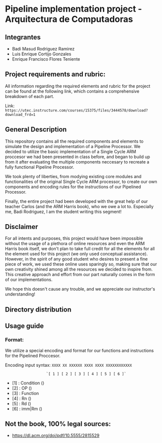 # Pipeline implementation project - Arquitectura de Computadoras

## Integrantes
- Badi Masud Rodriguez Ramirez
- Luis Enrique Cortijo Gonzales
- Enrique Francisco Flores Teniente

## Project requirements and rubric: 
All information regarding the required elements and rubric for the project can be found at the following
link, which contains a comprehensive breakdown of each part.

Link: `https://utec.instructure.com/courses/15375/files/3444578/download?download_frd=1`

## General Description

This repository contains all the required components and elements to simulate the design and implementation of a Pipeline Processor.
We decided to utilize the basic implementation of a Single Cycle ARM proccesor we had been presented in class before, and began to build up from it
after evaluating the multiple components neccesary to recreate a fully functional Pipeline Processor.

We took plenty of liberties, from modying existing core modules and functionalities of the original Single Cycle ARM processor, to create our own components and encoding rules for the
instructions of our Pipelined Processor.

Finally, the entire project had been developed with the great help of our teacher Carlos (and the ARM Harris book), who we owe a lot to. Especially me, Badi Rodriguez, I am the student
writing this segment!

## Disclaimer

For all intents and purposes, this project would have been impossible without the usage of a plethora of online resources and even the ARM Harris book itself, we don't plan to take
full credit for all the elements for all the element used for this project (we only used conceptual assistance). However, in the spirit of any good student who desires to present a fine piece of work, we used these
online uses sparingly so, making sure that our own creativity shined among all the resources we decided to inspire from. This creative approach and effort from our part naturally comes in the form of our implementations.

We hope this doesn't cause any trouble, and we appreciate our instructor's understanding!

## Directory distribution

## Usage guide

### Format: 
We utilize a special encoding and format for our functions and instructions for the Pipelined Proccesor.

Encoding input syntax: `XXXX XX XXXXXX XXXX XXXX XXXXXXXXXXXX` <BR>

                       `[ 1 ] [ 2 ] [ 3 ] [ 4 ] [ 5 ] [ 6 ]` 
- [1] : Condition ()
- [2] : OP ()
- [3] : Function
- [4] : Rn ()
- [5] : Rd ()
- [6] : imm|Rm ()

## Not the book, 100% legal sources:
- https://dl.acm.org/doi/pdf/10.5555/2815529
